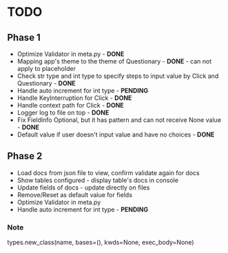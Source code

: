 
# TODO
## Phase 1
- Optimize Validator in meta.py - **DONE**
- Mapping app's theme to the theme of Questionary - **DONE** - can not apply to placeholder
- Check str type and int type to specify steps to input value by Click and Questionary - **DONE**
- Handle auto increment for int type - **PENDING**
- Handle KeyInterruption for Click - **DONE**
- Handle context path for Click - **DONE**
- Logger log to file on top - **DONE**
- Fix FieldInfo Optional, but it has pattern and can not receive None value - **DONE**
- Default value if user doesn't input value and have no choices - **DONE**
## Phase 2
- Load docs from json file to view, confirm validate again for docs
- Show tables configured - display table's docs in console
- Update fields of docs - update directly on files
- Remove/Reset as default value for fields
- Optimize Validator in meta.py
- Handle auto increment for int type - **PENDING**

### Note
types.new_class(name, bases=(), kwds=None, exec_body=None)